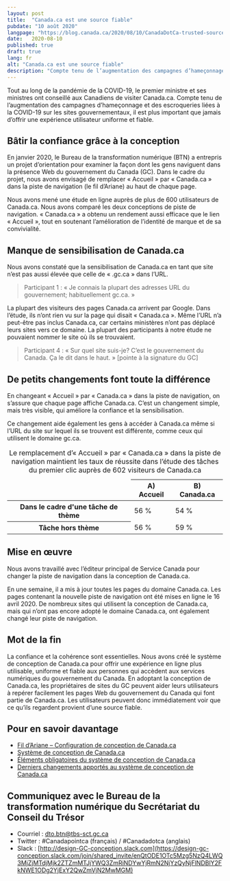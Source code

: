 ```yaml
---
layout: post
title:  "Canada.ca est une source fiable"
pubdate: "10 août 2020"
langpage: "https://blog.canada.ca/2020/08/10/CanadaDotCa-trusted-source.html"
date:   2020-08-10
published: true
draft: true
lang: fr
alt: "Canada.ca est une source fiable"
description: "Compte tenu de l’augmentation des campagnes d’hameçonnage et des escroqueries liées à la COVID-19 sur les sites gouvernementaux, il est plus important que jamais d’offrir une expérience utilisateur uniforme et fiable."
---
```


Tout au long de la pandémie de la COVID-19, le premier ministre et ses ministres ont conseillé aux Canadiens de visiter Canada.ca. Compte tenu de l’augmentation des campagnes d’hameçonnage et des escroqueries liées à la COVID-19 sur les sites gouvernementaux, il est plus important que jamais d’offrir une expérience utilisateur uniforme et fiable.

## Bâtir la confiance grâce à la conception

En janvier 2020, le Bureau de la transformation numérique (BTN) a entrepris un projet d’orientation pour examiner la façon dont les gens naviguent dans la présence Web du gouvernement du Canada (GC). Dans le cadre du projet, nous avons envisagé de remplacer « Accueil » par « Canada.ca » dans la piste de navigation (le fil d’Ariane) au haut de chaque page.

Nous avons mené une étude en ligne auprès de plus de 600 utilisateurs de Canada.ca. Nous avons comparé les deux conceptions de piste de navigation. « Canada.ca » a obtenu un rendement aussi efficace que le lien « Accueil », tout en soutenant l’amélioration de l’identité de marque et de sa convivialité.

## Manque de sensibilisation de Canada.ca

Nous avons constaté que la sensibilisation de Canada.ca en tant que site n’est pas aussi élevée que celle de « .gc.ca » dans l’URL.

> Participant 1 : « Je connais la plupart des adresses URL du gouvernement; habituellement gc.ca. »

La plupart des visiteurs des pages Canada.ca arrivent par Google. Dans l’étude, ils n’ont rien vu sur la page qui disait « Canada.ca ». Même l’URL n’a peut-être pas inclus Canada.ca, car certains ministères n’ont pas déplacé leurs sites vers ce domaine. La plupart des participants à notre étude ne pouvaient nommer le site où ils se trouvaient.

> Participant 4 : « Sur quel site suis-je? C’est le gouvernement du Canada. Ça le dit dans le haut. » [pointe à la signature du GC]

## De petits changements font toute la différence

En changeant « Accueil » par « Canada.ca » dans la piste de navigation, on s’assure que chaque page affiche Canada.ca. C’est un changement simple, mais très visible, qui améliore la confiance et la sensibilisation.

Ce changement aide également les gens à accéder à Canada.ca même si l’URL du site sur lequel ils se trouvent est différente, comme ceux qui utilisent le domaine gc.ca.

<table class="table table-slim">
	<caption>Le remplacement d’« Accueil » par « Canada.ca » dans la piste de navigation maintient les taux de réussite dans l’étude des tâches du premier clic auprès de 602 visiteurs de Canada.ca</caption>
	<thead>
		<tr>
			<td>&nbsp;</td>
			<th>A) Accueil</th>
			<th>B) Canada.ca</th>
		</tr>
	</thead>
	<tbody>
		<tr>
			<th data-flot='{"color":"#4285f3"}'>Dans le cadre d'une tâche de thème</th>
			<td>56&nbsp;%</td>
			<td>54&nbsp;%</td>
		</tr>
		<tr>
			<th data-flot='{"color":"#76a5af"}'>Tâche hors thème</th>
			<td>56&nbsp;%</td>
			<td>59&nbsp;%</td>
		</tr>
	</tbody>
</table>

## Mise en œuvre

Nous avons travaillé avec l’éditeur principal de Service Canada pour changer la piste de navigation dans la conception de Canada.ca.

En une semaine, il a mis à jour toutes les pages du domaine Canada.ca. Les pages contenant la nouvelle piste de navigation ont été mises en ligne le 16 avril 2020. De nombreux sites qui utilisent la conception de Canada.ca, mais qui n’ont pas encore adopté le domaine Canada.ca, ont également changé leur piste de navigation.

## Mot de la fin

La confiance et la cohérence sont essentielles. Nous avons créé le système de conception de Canada.ca pour offrir une expérience en ligne plus utilisable, uniforme et fiable aux personnes qui accèdent aux services numériques du gouvernement du Canada. En adoptant la conception de Canada.ca, les propriétaires de sites du GC peuvent aider leurs utilisateurs à repérer facilement les pages Web du gouvernement du Canada qui font partie de Canada.ca. Les utilisateurs peuvent donc immédiatement voir que ce qu’ils regardent provient d’une source fiable.

## Pour en savoir davantage

* [Fil d’Ariane – Configuration de conception de Canada.ca](https://conception.canada.ca/configurations-conception-communes/fil-ariane.html)
* [Système de conception de Canada.ca](https://www.canada.ca/fr/gouvernement/a-propos/systeme-conception.html)
* [Éléments obligatoires du système de conception de Canada.ca](https://www.canada.ca/fr/secretariat-conseil-tresor/services/communications-gouvernementales/specifications-contenu-architecture-information-canada/elements-obligatoires.html)
* [Derniers changements apportés au système de conception de Canada.ca](https://www.canada.ca/fr/gouvernement/a-propos/systeme-conception/derniers-changements.html)

## Communiquez avec le Bureau de la transformation numérique du Secrétariat du Conseil du Trésor 
* Courriel : [dto.btn@tbs-sct.gc.ca](mailto:dto.btn@tbs-sct.gc.ca)
* Twitter :  #Canadapointca (français) / #Canadadotca (anglais)
* Slack : [http://design-GC-conception.slack.com](https://design-gc-conception.slack.com/join/shared_invite/enQtODE1OTc5Mzg5NzQ4LWQ3MjZjMTdjMjk2ZTZmMTJjYWQ3ZmRiNDYwYjRmN2NjYzQyNjFlNDBlY2FkNWE1ODg2YjExY2QwZmVjN2MwMGM)
